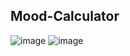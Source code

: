 ## Mood-Calculator
![image](https://user-images.githubusercontent.com/103919229/172434046-f630d2a9-c5ac-4d1d-b57a-a15d34a5aaea.png)
![image](https://user-images.githubusercontent.com/103919229/172434186-7f2c6ce0-e8c6-451d-ba94-c73d4f4e1018.png)
